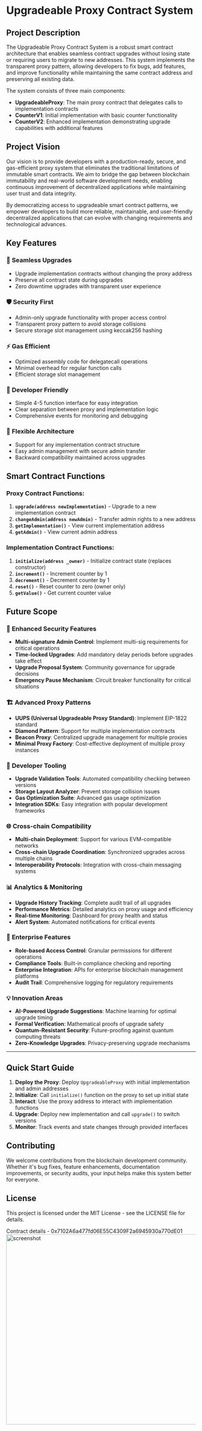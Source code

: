 # Upgradeable Proxy Contract System

## Project Description

The Upgradeable Proxy Contract System is a robust smart contract architecture that enables seamless contract upgrades without losing state or requiring users to migrate to new addresses. This system implements the transparent proxy pattern, allowing developers to fix bugs, add features, and improve functionality while maintaining the same contract address and preserving all existing data.

The system consists of three main components:
- **UpgradeableProxy**: The main proxy contract that delegates calls to implementation contracts
- **CounterV1**: Initial implementation with basic counter functionality
- **CounterV2**: Enhanced implementation demonstrating upgrade capabilities with additional features

## Project Vision

Our vision is to provide developers with a production-ready, secure, and gas-efficient proxy system that eliminates the traditional limitations of immutable smart contracts. We aim to bridge the gap between blockchain immutability and real-world software development needs, enabling continuous improvement of decentralized applications while maintaining user trust and data integrity.

By democratizing access to upgradeable smart contract patterns, we empower developers to build more reliable, maintainable, and user-friendly decentralized applications that can evolve with changing requirements and technological advances.

## Key Features

### 🔄 **Seamless Upgrades**
- Upgrade implementation contracts without changing the proxy address
- Preserve all contract state during upgrades
- Zero downtime upgrades with transparent user experience

### 🛡️ **Security First**
- Admin-only upgrade functionality with proper access control
- Transparent proxy pattern to avoid storage collisions
- Secure storage slot management using keccak256 hashing

### ⚡ **Gas Efficient**
- Optimized assembly code for delegatecall operations
- Minimal overhead for regular function calls
- Efficient storage slot management

### 🎯 **Developer Friendly**
- Simple 4-5 function interface for easy integration
- Clear separation between proxy and implementation logic
- Comprehensive events for monitoring and debugging

### 🔧 **Flexible Architecture**
- Support for any implementation contract structure
- Easy admin management with secure admin transfer
- Backward compatibility maintained across upgrades

## Smart Contract Functions

### Proxy Contract Functions:
1. **`upgrade(address newImplementation)`** - Upgrade to a new implementation contract
2. **`changeAdmin(address newAdmin)`** - Transfer admin rights to a new address
3. **`getImplementation()`** - View current implementation address
4. **`getAdmin()`** - View current admin address

### Implementation Contract Functions:
1. **`initialize(address _owner)`** - Initialize contract state (replaces constructor)
2. **`increment()`** - Increment counter by 1
3. **`decrement()`** - Decrement counter by 1
4. **`reset()`** - Reset counter to zero (owner only)
5. **`getValue()`** - Get current counter value

## Future Scope

### 🚀 **Enhanced Security Features**
- **Multi-signature Admin Control**: Implement multi-sig requirements for critical operations
- **Time-locked Upgrades**: Add mandatory delay periods before upgrades take effect
- **Upgrade Proposal System**: Community governance for upgrade decisions
- **Emergency Pause Mechanism**: Circuit breaker functionality for critical situations

### 🏗️ **Advanced Proxy Patterns**
- **UUPS (Universal Upgradeable Proxy Standard)**: Implement EIP-1822 standard
- **Diamond Pattern**: Support for multiple implementation contracts
- **Beacon Proxy**: Centralized upgrade management for multiple proxies
- **Minimal Proxy Factory**: Cost-effective deployment of multiple proxy instances

### 🔧 **Developer Tooling**
- **Upgrade Validation Tools**: Automated compatibility checking between versions
- **Storage Layout Analyzer**: Prevent storage collision issues
- **Gas Optimization Suite**: Advanced gas usage optimization
- **Integration SDKs**: Easy integration with popular development frameworks

### 🌐 **Cross-chain Compatibility**
- **Multi-chain Deployment**: Support for various EVM-compatible networks
- **Cross-chain Upgrade Coordination**: Synchronized upgrades across multiple chains
- **Interoperability Protocols**: Integration with cross-chain messaging systems

### 📊 **Analytics & Monitoring**
- **Upgrade History Tracking**: Complete audit trail of all upgrades
- **Performance Metrics**: Detailed analytics on proxy usage and efficiency
- **Real-time Monitoring**: Dashboard for proxy health and status
- **Alert System**: Automated notifications for critical events

### 🎯 **Enterprise Features**
- **Role-based Access Control**: Granular permissions for different operations
- **Compliance Tools**: Built-in compliance checking and reporting
- **Enterprise Integration**: APIs for enterprise blockchain management platforms
- **Audit Trail**: Comprehensive logging for regulatory requirements

### 💡 **Innovation Areas**
- **AI-Powered Upgrade Suggestions**: Machine learning for optimal upgrade timing
- **Formal Verification**: Mathematical proofs of upgrade safety
- **Quantum-Resistant Security**: Future-proofing against quantum computing threats
- **Zero-Knowledge Upgrades**: Privacy-preserving upgrade mechanisms

---

## Quick Start Guide

1. **Deploy the Proxy**: Deploy `UpgradeableProxy` with initial implementation and admin addresses
2. **Initialize**: Call `initialize()` function on the proxy to set up initial state
3. **Interact**: Use the proxy address to interact with implementation functions
4. **Upgrade**: Deploy new implementation and call `upgrade()` to switch versions
5. **Monitor**: Track events and state changes through provided interfaces

## Contributing

We welcome contributions from the blockchain development community. Whether it's bug fixes, feature enhancements, documentation improvements, or security audits, your input helps make this system better for everyone.

## License

This project is licensed under the MIT License - see the LICENSE file for details.

Contract details - 0x7102A6a477fd06E55C4309F2a6945930a770dE01
<img width="959" height="506" alt="screenshot" src="https://github.com/user-attachments/assets/9c92a7c3-eaf1-41c9-af44-ede64bd6c22c" />
